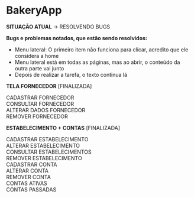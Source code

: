 # BakeryApp 

**SITUAÇÃO ATUAL** -> RESOLVENDO BUGS

**Bugs e problemas notados, que estão sendo resolvidos:**

  - Menu lateral: O primeiro item não funciona para clicar, acredito que ele considera a home
  - Menu lateral está em todas as páginas, mas ao abrir, o conteúdo da outra parte vai junto 
  - Depois de realizar a tarefa, o texto continua lá

**TELA FORNECEDOR** [FINALIZADA] <br>

CADASTRAR FORNECEDOR <br>
CONSULTAR FORNECEDOR <br>
ALTERAR DADOS FORNECEDOR <br>
REMOVER FORNECEDOR <br>

**ESTABELECIMENTO + CONTAS** [FINALIZADA] <br>

CADASTRAR ESTABELECIMENTO <br>
ALTERAR ESTABELECIMENTO <br>
CONSULTAR ESTABELECIMENTOS<br>
REMOVER ESTABELECIMENTO <br>
CADASTRAR CONTA <br>
ALTERAR CONTA <br>
REMOVER CONTA <br>
CONTAS ATIVAS <br>
CONTAS PASSADAS <br>
